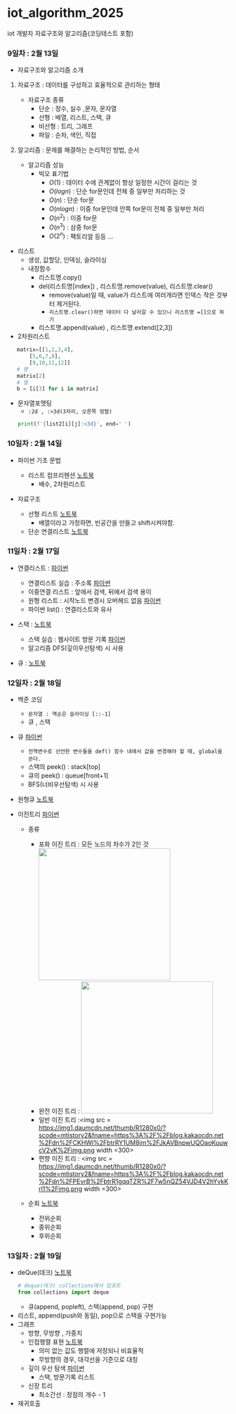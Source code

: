 # iot_algorithm_2025
iot 개발자 자료구조와 알고리즘(코딩테스트 포함)

### 9일차 : 2월 13일
- 자료구조와 알고리즘 소개
1. 자료구조 : 데이터를 구성하고 효율적으로 관리하는 형태
    - 자료구조 종류
        - 단순 : 정수, 실수 ,문자, 문자열
        - 선형 : 배열, 리스트, 스택, 큐
        - 비선형 : 트리, 그래프
        - 파일 : 순차, 색인, 직접

2. 알고리즘 : 문제를 해결하는 논리적인 방법, 순서
    - 알고리즘 성능
        - 빅오 표기법
            - $O(1)$ : 데이터 수에 관계없이 항상 일정한 시간이 걸리는 것
            - $O(log n)$ : 단순 for문인데 전체 중 일부만 처리하는 것
            - $O(n)$ : 단순 for문
            - $O(n log n)$ : 이중 for문인데 안쪽 for문이 전체 중 일부만 처리
            - $O(n^2)$ : 이중 for문
            - $O(n^3)$ : 삼중 for문
            - $O(2^n)$ : 팩토리얼 등등 ...

- 리스트 
    - 생성, 값할당, 인덱싱, 슬라이싱
    - 내장함수 
        - 리스트명.copy() 
        - del(리스트명[index]) , 리스트명.remove(value), 리스트명.clear()
            - remove(value)일 때, value가 리스트에 여러개라면 인덱스 작은 것부터 제거된다.
            - `리스트명.clear()하면 데이터 다 날라갈 수 있으니 리스트명 =[]으로 하기`
        - 리스트명.append(value) , 리스트명.extend([2,3]) 
- 2차원리스트
 ```python
    matrix=[[1,2,3,4],
        [5,6,7,8],
        [9,10,11,12]]
    # 행
    matrix[2]
    # 열
    b = [i[3] for i in matrix]
 ```
- 문자열포맷팅
    - `:2d , :>3d(3자리, 오른쪽 정렬)`
    ```python
    print(f'{list2[i][j]:<3d}', end=' ')
    ```

### 10일차 : 2월 14일
- 파이썬 기초 문법
    - 리스트 컴프리헨션 [노트북](./day10/da01_list.ipynb)
        - 배수, 2차원리스트 

- 자료구조
    - 선형 리스트 [노트북](./day10/da02_linear_list.ipynb)
         - 배열이라고 가정하면, 빈공간을 만들고 shift시켜야함.
    - 단순 연결리스트 [노트북](./day10/da04_linked_list.ipynb)

### 11일차 : 2월 17일 
- 연결리스트 :  [파이썬](./day11/da01_linked_list.py)
    - 연결리스트 실습 : 주소록 [파이썬](./day11/da02_linked_list_practice.py)
    - 이중연결 리스트 : 앞에서 검색, 뒤에서 검색 용이
    - 원형 리스트 : 시작노드 변경시 오버헤드 없음 [파이썬](./day11/da02_circle_list_practice.py)
    - 파이썬 list() : 연결리스트와 유사    

- 스택 : [노트북](./day11/da03_stack.ipynb)
    - 스택 실습 : 웹사이트 방문 기록 [파이썬](./day11/da04_stack_practice.py)
    - 알고리즘 DFS(깊이우선탐색) 시 사용
- 큐 : [노트북](./day11/da04_queue.ipynb)


### 12일차 : 2월 18일 
- 백준 코딩 
    - `문자열 : 역순은 슬라이싱 [::-1] `
    - 큐 , 스택

- 큐 [파이썬](./day12/da01_queue.py)
    - `전역변수로 선언한 변수들을 def() 함수 내에서 값을 변경해야 할 때, global을 쓴다.`
    - 스택의 peek() : stack[top]
    - 큐의 peek() : queue[front+1]
    - BFS(너비우선탐색) 시 사용

- 원형큐 [노트북](./day12/da02_circle_queue.ipynb)
    
- 이진트리 [파이썬](./day12/da03_binary_tree.py)
    - 종류
        - 포화 이진 트리 : 모든 노드의 차수가 2인 것 <img src ='https://velog.velcdn.com/images/seochan99/post/c4e0bd13-a15f-47da-aa1d-5632e7e81e94/image.png' width =300>
        - 완전 이진 트리 : <img src =https://velog.velcdn.com/images/seochan99/post/2c8de65b-062a-4632-afd8-9b28ad785f1c/image.png width =300>
        - 일반 이진 트리 :<img src =  https://img1.daumcdn.net/thumb/R1280x0/?scode=mtistory2&fname=https%3A%2F%2Fblog.kakaocdn.net%2Fdn%2FCKHWl%2FbtrRY1UM8jm%2FJkAVBnpwUQOaoKuuwcV2vK%2Fimg.png width =300>
        - 편향 이진 트리 : <img src = https://img1.daumcdn.net/thumb/R1280x0/?scode=mtistory2&fname=https%3A%2F%2Fblog.kakaocdn.net%2Fdn%2FPEvrB%2FbtrR1gqqTZR%2F7w5nQZ54VJD4V2hYvkKrl1%2Fimg.png  width =300>
    
    - 순회 [노트북](./day12/da03_binary_tree.ipynb)
        - 전위순회
        - 중위순회
        - 후위순회

### 13일차 : 2월 19일 
- deQue(데크) [노트북](./day11/da04_queue.ipynb)
    ```python
    # deque(데크) collections에서 임포트
    from collections import deque
    ```
    - 큐(append, popleft), 스택(append, pop) 구현 
- 리스트, append(push와 동일), pop으로 스택을 구현가능
- 그래프
    - 방향, 무방향 , 가중치
    - 인접행렬 표현 [노트북](./day13/da01_graph.ipynb)
        - 의미 없는 값도 행렬에 저장되니 비효율적
        - 무방향의 경우, 대각선을 기준으로 대칭
    - 깊이 우선 탐색 [파이썬](./day13/da02_dfs.py)
        - 스택, 방문기록 리스트
    - 신장 트리 
        - 최소간선 : 정점의 개수 - 1
- 재귀호출